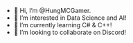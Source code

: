 - 👋 Hi, I’m @HungMCGamer.
- 👀 I’m interested in Data Science and AI!
- 🌱 I’m currently learning C# & C++!
- 💞️ I’m looking to collaborate on Discord!
